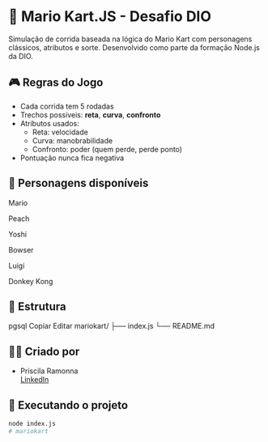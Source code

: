 # 🏁 Mario Kart.JS - Desafio DIO

Simulação de corrida baseada na lógica do Mario Kart com personagens clássicos, atributos e sorte. Desenvolvido como parte da formação Node.js da DIO.

## 🎮 Regras do Jogo

- Cada corrida tem 5 rodadas
- Trechos possíveis: **reta**, **curva**, **confronto**
- Atributos usados:
  - Reta: velocidade
  - Curva: manobrabilidade
  - Confronto: poder (quem perde, perde ponto)
- Pontuação nunca fica negativa


## 👾 Personagens disponíveis
Mario

Peach

Yoshi

Bowser

Luigi

Donkey Kong

## 📁 Estrutura
pgsql
Copiar
Editar
mariokart/
├── index.js
└── README.md


## 🧑‍💻 Criado por  
* Priscila Ramonna  
[LinkedIn](https://www.linkedin.com/in/priscila-pires-171617128/)


## 🚀 Executando o projeto

```bash
node index.js
#   m a r i o k a r t  
 